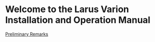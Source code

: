 # Welcome to the Larus Varion Installation and Operation Manual

[Preliminary Remarks](Vario/documentation/Vario/Preliminary-Remarks.md)
